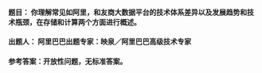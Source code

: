 #### **题目**： 你理解常见如阿里，和友商大数据平台的技术体系差异以及发展趋势和技术瓶颈，在存储和计算两个方面进行概述。

#### **出题人**： 阿里巴巴出题专家：映泉／阿里巴巴高级技术专家

#### **参考答案**：开放性问题，无标准答案。